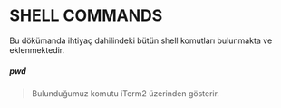 # SHELL COMMANDS
Bu dökümanda ihtiyaç dahilindeki bütün shell komutları bulunmakta ve eklenmektedir.

##### pwd
> Bulunduğumuz komutu iTerm2 üzerinden gösterir.
